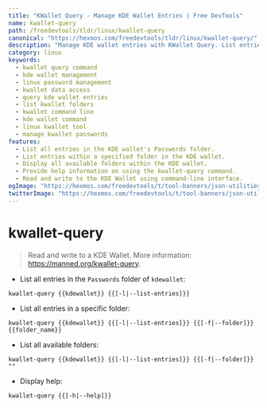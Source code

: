 ```yaml
---
title: "KWallet Query - Manage KDE Wallet Entries | Free DevTools"
name: kwallet-query
path: /freedevtools/tldr/linux/kwallet-query
canonical: "https://hexmos.com/freedevtools/tldr/linux/kwallet-query/"
description: "Manage KDE wallet entries with KWallet Query. List entries, folders, and interact with your KDE wallet data efficiently. Free online tool, no registration required."
category: linux
keywords:
  - kwallet query command
  - kde wallet management
  - linux password management
  - kwallet data access
  - query kde wallet entries
  - list kwallet folders
  - kwallet command line
  - kde wallet command
  - linux kwallet tool
  - manage kwallet passwords
features:
  - List all entries in the KDE wallet's Passwords folder.
  - List entries within a specified folder in the KDE wallet.
  - Display all available folders within the KDE wallet.
  - Provide help information on using the kwallet-query command.
  - Read and write to the KDE Wallet using command-line interface.
ogImage: "https://hexmos.com/freedevtools/t/tool-banners/json-utilities-banner.png"
twitterImage: "https://hexmos.com/freedevtools/t/tool-banners/json-utilities-banner.png"
---
```


# kwallet-query

> Read and write to a KDE Wallet.
> More information: <https://manned.org/kwallet-query>.

- List all entries in the `Passwords` folder of `kdewallet`:

`kwallet-query {{kdewallet}} {{[-l|--list-entries]}}`

- List all entries in a specific folder:

`kwallet-query {{kdewallet}} {{[-l|--list-entries]}} {{[-f|--folder]}} {{folder_name}}`

- List all available folders:

`kwallet-query {{kdewallet}} {{[-l|--list-entries]}} {{[-f|--folder]}} ""`

- Display help:

`kwallet-query {{[-h|--help]}}`

